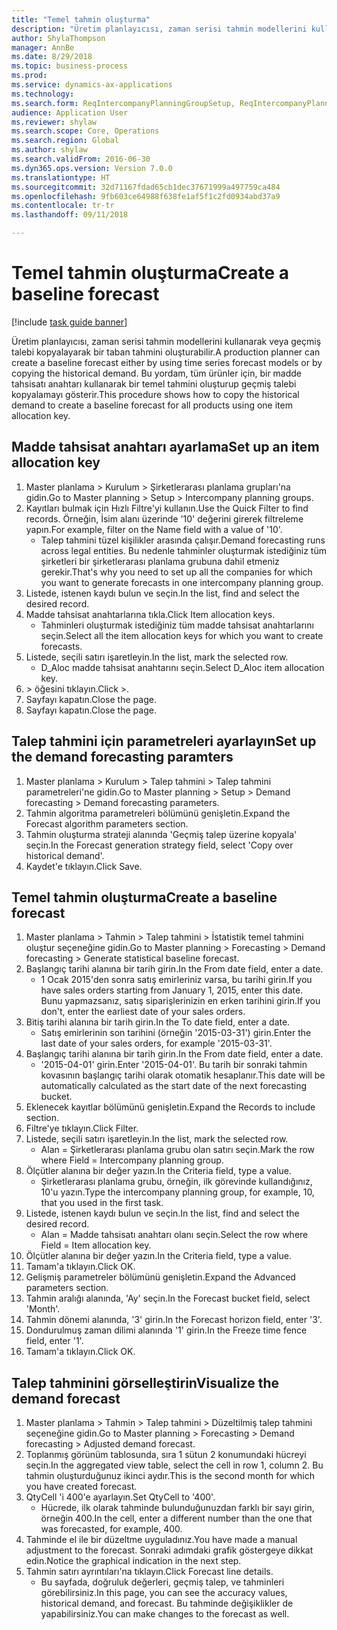 ```yaml
--- 
title: "Temel tahmin oluşturma"
description: "Üretim planlayıcısı, zaman serisi tahmin modellerini kullanarak veya geçmiş talebi kopyalayarak bir taban tahmini oluşturabilir."
author: ShylaThompson
manager: AnnBe
ms.date: 8/29/2018
ms.topic: business-process
ms.prod: 
ms.service: dynamics-ax-applications
ms.technology: 
ms.search.form: ReqIntercompanyPlanningGroupSetup, ReqIntercompanyPlanningGroupAllocKeys, ReqDemPlanForecastParameters, ReqDemPlanCreateForecastDialog, SysQueryForm, ReqDemPlanForecastViewer
audience: Application User
ms.reviewer: shylaw
ms.search.scope: Core, Operations
ms.search.region: Global
ms.author: shylaw
ms.search.validFrom: 2016-06-30
ms.dyn365.ops.version: Version 7.0.0
ms.translationtype: HT
ms.sourcegitcommit: 32d71167fdad65cb1dec37671999a497759ca484
ms.openlocfilehash: 9fb603ce64988f638fe1af5f1c2fd0934abd37a9
ms.contentlocale: tr-tr
ms.lasthandoff: 09/11/2018

---
```

# <a name="create-a-baseline-forecast"></a><span data-ttu-id="35224-103">Temel tahmin oluşturma</span><span class="sxs-lookup"><span data-stu-id="35224-103">Create a baseline forecast</span></span>

[!include [task guide banner](../../includes/task-guide-banner.md)]

<span data-ttu-id="35224-104">Üretim planlayıcısı, zaman serisi tahmin modellerini kullanarak veya geçmiş talebi kopyalayarak bir taban tahmini oluşturabilir.</span><span class="sxs-lookup"><span data-stu-id="35224-104">A production planner can create a baseline forecast either by using time series forecast models or by copying the historical demand.</span></span> <span data-ttu-id="35224-105">Bu yordam, tüm ürünler için, bir madde tahsisatı anahtarı kullanarak bir temel tahmini oluşturup geçmiş talebi kopyalamayı gösterir.</span><span class="sxs-lookup"><span data-stu-id="35224-105">This procedure shows how to copy the historical demand to create a baseline forecast for all products using one item allocation key.</span></span> 


## <a name="set-up-an-item-allocation-key"></a><span data-ttu-id="35224-106">Madde tahsisat anahtarı ayarlama</span><span class="sxs-lookup"><span data-stu-id="35224-106">Set up an item allocation key</span></span>
1. <span data-ttu-id="35224-107">Master planlama > Kurulum > Şirketlerarası planlama grupları'na gidin.</span><span class="sxs-lookup"><span data-stu-id="35224-107">Go to Master planning > Setup > Intercompany planning groups.</span></span>
2. <span data-ttu-id="35224-108">Kayıtları bulmak için Hızlı Filtre'yi kullanın.</span><span class="sxs-lookup"><span data-stu-id="35224-108">Use the Quick Filter to find records.</span></span> <span data-ttu-id="35224-109">Örneğin, İsim alanı üzerinde '10' değerini girerek filtreleme yapın.</span><span class="sxs-lookup"><span data-stu-id="35224-109">For example, filter on the Name field with a value of '10'.</span></span>
    * <span data-ttu-id="35224-110">Talep tahmini tüzel kişilikler arasında çalışır.</span><span class="sxs-lookup"><span data-stu-id="35224-110">Demand forecasting runs across legal entities.</span></span> <span data-ttu-id="35224-111">Bu nedenle tahminler oluşturmak istediğiniz tüm şirketleri bir şirketlerarası planlama grubuna dahil etmeniz gerekir.</span><span class="sxs-lookup"><span data-stu-id="35224-111">That's why you need to set up all the companies for which you want to generate forecasts in one intercompany planning group.</span></span>  
3. <span data-ttu-id="35224-112">Listede, istenen kaydı bulun ve seçin.</span><span class="sxs-lookup"><span data-stu-id="35224-112">In the list, find and select the desired record.</span></span>
4. <span data-ttu-id="35224-113">Madde tahsisat anahtarlarına tıkla.</span><span class="sxs-lookup"><span data-stu-id="35224-113">Click Item allocation keys.</span></span>
    * <span data-ttu-id="35224-114">Tahminleri oluşturmak istediğiniz tüm madde tahsisat anahtarlarını seçin.</span><span class="sxs-lookup"><span data-stu-id="35224-114">Select all the item allocation keys for which you want to create forecasts.</span></span>  
5. <span data-ttu-id="35224-115">Listede, seçili satırı işaretleyin.</span><span class="sxs-lookup"><span data-stu-id="35224-115">In the list, mark the selected row.</span></span>
    * <span data-ttu-id="35224-116">D_Aloc madde tahsisat anahtarını seçin.</span><span class="sxs-lookup"><span data-stu-id="35224-116">Select D_Aloc item allocation key.</span></span>  
6. <span data-ttu-id="35224-117">> öğesini tıklayın.</span><span class="sxs-lookup"><span data-stu-id="35224-117">Click >.</span></span>
7. <span data-ttu-id="35224-118">Sayfayı kapatın.</span><span class="sxs-lookup"><span data-stu-id="35224-118">Close the page.</span></span>
8. <span data-ttu-id="35224-119">Sayfayı kapatın.</span><span class="sxs-lookup"><span data-stu-id="35224-119">Close the page.</span></span>

## <a name="set-up-the-demand-forecasting-paramters"></a><span data-ttu-id="35224-120">Talep tahmini için parametreleri ayarlayın</span><span class="sxs-lookup"><span data-stu-id="35224-120">Set up the demand forecasting paramters</span></span>
1. <span data-ttu-id="35224-121">Master planlama > Kurulum > Talep tahmini > Talep tahmini parametreleri'ne gidin.</span><span class="sxs-lookup"><span data-stu-id="35224-121">Go to Master planning > Setup > Demand forecasting > Demand forecasting parameters.</span></span>
2. <span data-ttu-id="35224-122">Tahmin algoritma parametreleri bölümünü genişletin.</span><span class="sxs-lookup"><span data-stu-id="35224-122">Expand the Forecast algorithm parameters section.</span></span>
3. <span data-ttu-id="35224-123">Tahmin oluşturma strateji alanında 'Geçmiş talep üzerine kopyala' seçin.</span><span class="sxs-lookup"><span data-stu-id="35224-123">In the Forecast generation strategy field, select 'Copy over historical demand'.</span></span>
4. <span data-ttu-id="35224-124">Kaydet'e tıklayın.</span><span class="sxs-lookup"><span data-stu-id="35224-124">Click Save.</span></span>

## <a name="create-a-baseline-forecast"></a><span data-ttu-id="35224-125">Temel tahmin oluşturma</span><span class="sxs-lookup"><span data-stu-id="35224-125">Create a baseline forecast</span></span>
1. <span data-ttu-id="35224-126">Master planlama > Tahmin > Talep tahmini > İstatistik temel tahmini oluştur seçeneğine gidin.</span><span class="sxs-lookup"><span data-stu-id="35224-126">Go to Master planning > Forecasting > Demand forecasting > Generate statistical baseline forecast.</span></span>
2. <span data-ttu-id="35224-127">Başlangıç tarihi alanına bir tarih girin.</span><span class="sxs-lookup"><span data-stu-id="35224-127">In the From date field, enter a date.</span></span>
    * <span data-ttu-id="35224-128">1 Ocak 2015'den sonra satış emirleriniz varsa, bu tarihi girin.</span><span class="sxs-lookup"><span data-stu-id="35224-128">If you have sales orders starting from January 1, 2015, enter this date.</span></span> <span data-ttu-id="35224-129">Bunu yapmazsanız, satış siparişlerinizin en erken tarihini girin.</span><span class="sxs-lookup"><span data-stu-id="35224-129">If you don't, enter the earliest date of your sales orders.</span></span>  
3. <span data-ttu-id="35224-130">Bitiş tarihi alanına bir tarih girin.</span><span class="sxs-lookup"><span data-stu-id="35224-130">In the To date field, enter a date.</span></span>
    * <span data-ttu-id="35224-131">Satış emirlerinin son tarihini (örneğin '2015-03-31') girin.</span><span class="sxs-lookup"><span data-stu-id="35224-131">Enter the last date of your sales orders, for example '2015-03-31'.</span></span>  
4. <span data-ttu-id="35224-132">Başlangıç tarihi alanına bir tarih girin.</span><span class="sxs-lookup"><span data-stu-id="35224-132">In the From date field, enter a date.</span></span>
    * <span data-ttu-id="35224-133">'2015-04-01' girin.</span><span class="sxs-lookup"><span data-stu-id="35224-133">Enter '2015-04-01'.</span></span> <span data-ttu-id="35224-134">Bu tarih bir sonraki tahmin kovasının başlangıç tarihi olarak otomatik hesaplanır.</span><span class="sxs-lookup"><span data-stu-id="35224-134">This date will be automatically calculated as the start date of the next forecasting bucket.</span></span>  
5. <span data-ttu-id="35224-135">Eklenecek kayıtlar bölümünü genişletin.</span><span class="sxs-lookup"><span data-stu-id="35224-135">Expand the Records to include section.</span></span>
6. <span data-ttu-id="35224-136">Filtre'ye tıklayın.</span><span class="sxs-lookup"><span data-stu-id="35224-136">Click Filter.</span></span>
7. <span data-ttu-id="35224-137">Listede, seçili satırı işaretleyin.</span><span class="sxs-lookup"><span data-stu-id="35224-137">In the list, mark the selected row.</span></span>
    * <span data-ttu-id="35224-138">Alan = Şirketlerarası planlama grubu olan satırı seçin.</span><span class="sxs-lookup"><span data-stu-id="35224-138">Mark the row where Field = Intercompany planning group.</span></span>  
8. <span data-ttu-id="35224-139">Ölçütler alanına bir değer yazın.</span><span class="sxs-lookup"><span data-stu-id="35224-139">In the Criteria field, type a value.</span></span>
    * <span data-ttu-id="35224-140">Şirketlerarası planlama grubu, örneğin, ilk görevinde kullandığınız, 10'u yazın.</span><span class="sxs-lookup"><span data-stu-id="35224-140">Type the intercompany planning group, for example, 10, that you used in the first task.</span></span>  
9. <span data-ttu-id="35224-141">Listede, istenen kaydı bulun ve seçin.</span><span class="sxs-lookup"><span data-stu-id="35224-141">In the list, find and select the desired record.</span></span>
    * <span data-ttu-id="35224-142">Alan = Madde tahsisatı anahtarı olanı seçin.</span><span class="sxs-lookup"><span data-stu-id="35224-142">Select the row where Field = Item allocation key.</span></span>  
10. <span data-ttu-id="35224-143">Ölçütler alanına bir değer yazın.</span><span class="sxs-lookup"><span data-stu-id="35224-143">In the Criteria field, type a value.</span></span>
11. <span data-ttu-id="35224-144">Tamam'a tıklayın.</span><span class="sxs-lookup"><span data-stu-id="35224-144">Click OK.</span></span>
12. <span data-ttu-id="35224-145">Gelişmiş parametreler bölümünü genişletin.</span><span class="sxs-lookup"><span data-stu-id="35224-145">Expand the Advanced parameters section.</span></span>
13. <span data-ttu-id="35224-146">Tahmin aralığı alanında, 'Ay' seçin.</span><span class="sxs-lookup"><span data-stu-id="35224-146">In the Forecast bucket field, select 'Month'.</span></span>
14. <span data-ttu-id="35224-147">Tahmin dönemi alanında, '3' girin.</span><span class="sxs-lookup"><span data-stu-id="35224-147">In the Forecast horizon field, enter '3'.</span></span>
15. <span data-ttu-id="35224-148">Dondurulmuş zaman dilimi alanında '1' girin.</span><span class="sxs-lookup"><span data-stu-id="35224-148">In the Freeze time fence field, enter '1'.</span></span>
16. <span data-ttu-id="35224-149">Tamam'a tıklayın.</span><span class="sxs-lookup"><span data-stu-id="35224-149">Click OK.</span></span>

## <a name="visualize-the-demand-forecast"></a><span data-ttu-id="35224-150">Talep tahminini görselleştirin</span><span class="sxs-lookup"><span data-stu-id="35224-150">Visualize the demand forecast</span></span>
1. <span data-ttu-id="35224-151">Master planlama > Tahmin > Talep tahmini > Düzeltilmiş talep tahmini seçeneğine gidin.</span><span class="sxs-lookup"><span data-stu-id="35224-151">Go to Master planning > Forecasting > Demand forecasting > Adjusted demand forecast.</span></span>
2. <span data-ttu-id="35224-152">Toplanmış görünüm tablosunda, sıra 1 sütun 2 konumundaki hücreyi seçin.</span><span class="sxs-lookup"><span data-stu-id="35224-152">In the aggregated view table, select the cell in row 1, column 2.</span></span> <span data-ttu-id="35224-153">Bu tahmin oluşturduğunuz ikinci aydır.</span><span class="sxs-lookup"><span data-stu-id="35224-153">This is the second month for which you have created forecast.</span></span>
3. <span data-ttu-id="35224-154">QtyCell 'i 400'e ayarlayın.</span><span class="sxs-lookup"><span data-stu-id="35224-154">Set QtyCell to '400'.</span></span>
    * <span data-ttu-id="35224-155">Hücrede, ilk olarak tahminde bulunduğunuzdan farklı bir sayı girin, örneğin 400.</span><span class="sxs-lookup"><span data-stu-id="35224-155">In the cell, enter a different number than the one that was forecasted, for example, 400.</span></span>  
4. <span data-ttu-id="35224-156">Tahminde el ile bir düzeltme uyguladınız.</span><span class="sxs-lookup"><span data-stu-id="35224-156">You have made a manual adjustment to the forecast.</span></span> <span data-ttu-id="35224-157">Sonraki adımdaki grafik göstergeye dikkat edin.</span><span class="sxs-lookup"><span data-stu-id="35224-157">Notice the graphical indication in the next step.</span></span>
5. <span data-ttu-id="35224-158">Tahmin satırı ayrıntıları'na tıklayın.</span><span class="sxs-lookup"><span data-stu-id="35224-158">Click Forecast line details.</span></span>
    * <span data-ttu-id="35224-159">Bu sayfada, doğruluk değerleri, geçmiş talep, ve tahminleri görebilirsiniz.</span><span class="sxs-lookup"><span data-stu-id="35224-159">In this page, you can see the accuracy values, historical demand, and forecast.</span></span> <span data-ttu-id="35224-160">Bu tahminde değişiklikler de yapabilirsiniz.</span><span class="sxs-lookup"><span data-stu-id="35224-160">You can make changes to the forecast as well.</span></span>  



